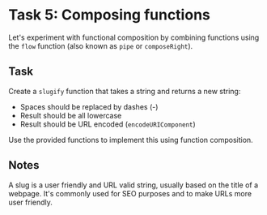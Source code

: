 # Task 5: Composing functions

Let's experiment with functional composition by combining functions using the `flow` function (also known as `pipe` or `composeRight`).

## Task

Create a `slugify` function that takes a string and returns a new string:

- Spaces should be replaced by dashes (-)
- Result should be all lowercase
- Result should be URL encoded (`encodeURIComponent`)

Use the provided functions to implement this using function composition.

## Notes

A slug is a user friendly and URL valid string, usually based on the title of a webpage.
It's commonly used for SEO purposes and to make URLs more user friendly.
